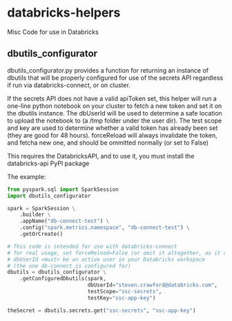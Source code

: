 # databricks-helpers
Misc Code for use in Databricks

## dbutils_configurator

dbutils_configurator.py provides a function for returning an instance of dbutils that will be properly configured for use of the secrets API regardless if run via databricks-connect, or on cluster.

If the secrets API does not have a valid apiToken set, this helper will run a one-line python notebook on your cluster to fetch a new token and set it on the dbutils instance.  The dbUserId will be used to determine a safe location to upload the notebook to (a /tmp folder under the user dir).  The test scope and key are used to determine whether a valid token has already been set (they are good for 48 hours).  forceReload will always invalidate the token, and fetcha new one, and should be ommitted normally (or set to False)

This requires the DatabricksAPI, and to use it, you must install the databricks-api PyPI package

The example:

```python
from pyspark.sql import SparkSession
import dbutils_configurator

spark = SparkSession \
    .builder \
    .appName("db-connect-test") \
    .config("spark.metrics.namespace", "db-connect-test") \
    .getOrCreate()

# This code is intended for use with databricks-connect
# for real usage, set forceReload=False (or omit it altogether, as it defaults to False)
# dbUserId <must> be an active user in your Databricks workspace 
# (the one db-connect is configured for)
dbutils = dbutils_configurator \
    .getConfiguredDbutils(spark,
                          dbUserId="steven.crawford@databricks.com",
                          testScope="ssc-secrets",
                          testKey="ssc-app-key")

theSecret = dbutils.secrets.get("ssc-secrets", "ssc-app-key")
```
